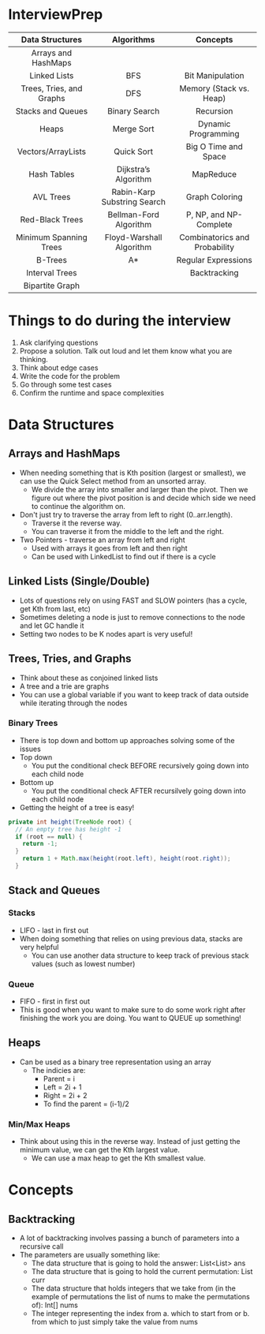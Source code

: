 # InterviewPrep

|        Data Structures         |          Algorithms         |           Concepts            |
|:------------------------------:|:---------------------------:|:-----------------------------:|
|       Arrays and HashMaps      |                             |                               |
|          Linked Lists          | BFS                         |       Bit Manipulation        |
|    Trees, Tries, and Graphs    | DFS                         |    Memory (Stack vs. Heap)    |
|       Stacks and Queues        | Binary Search               |           Recursion           |
|             Heaps              | Merge Sort                  |      Dynamic Programming      |
|       Vectors/ArrayLists       | Quick Sort                  |     Big O Time and Space      |
|          Hash Tables           | Dijkstra’s Algorithm        |           MapReduce           |
|           AVL Trees            | Rabin-Karp Substring Search |        Graph Coloring         |
|        Red-Black Trees         | Bellman-Ford Algorithm      |    P, NP, and NP-Complete     |
|     Minimum Spanning Trees     | Floyd-Warshall Algorithm    | Combinatorics and Probability |
|            B-Trees             | A*                          |      Regular Expressions      |
|         Interval Trees         |                             |         Backtracking          |
|        Bipartite Graph         |                             |                               |
# Things to do during the interview
1. Ask clarifying questions
2. Propose a solution. Talk out loud and let them know what you are thinking. 
3. Think about edge cases
4. Write the code for the problem
5. Go through some test cases
6. Confirm the runtime and space complexities
# Data Structures
## Arrays and HashMaps
* When needing something that is Kth position (largest or smallest), we can use the Quick Select method from an unsorted array. 
   * We divide the array into smaller and larger than the pivot. Then we figure out where the pivot position is and decide which side we need to continue the algorithm on.
* Don't just try to traverse the array from left to right (0..arr.length). 
  * Traverse it the reverse way. 
  * You can traverse it from the middle to the left and the right.
* Two Pointers - traverse an array from left and right
  * Used with arrays it goes from left and then right
  * Can be used with LinkedList to find out if there is a cycle
## Linked Lists (Single/Double)
* Lots of questions rely on using FAST and SLOW pointers (has a cycle, get Kth from last, etc)
* Sometimes deleting a node is just to remove connections to the node and let GC handle it
* Setting two nodes to be K nodes apart is very useful!
## Trees, Tries, and Graphs
* Think about these as conjoined linked lists
* A tree and a trie are graphs
* You can use a global variable if you want to keep track of data outside while iterating through the nodes
### Binary Trees
* There is top down and bottom up approaches solving some of the issues
* Top down
  * You put the conditional check BEFORE recursively going down into each child node
* Bottom up 
  * You put the conditional check AFTER recursilvely going down into each child node
* Getting the height of a tree is easy!
```java
private int height(TreeNode root) {
  // An empty tree has height -1
  if (root == null) {
    return -1;
  }
    return 1 + Math.max(height(root.left), height(root.right));
  }
```
## Stack and Queues
### Stacks
* LIFO - last in first out
* When doing something that relies on using previous data, stacks are very helpful
  * You can use another data structure to keep track of previous stack values (such as lowest number)
### Queue
* FIFO - first in first out
* This is good when you want to make sure to do some work right after finishing the work you are doing. You want to QUEUE up something!
## Heaps
* Can be used as a binary tree representation using an array
  * The indicies are:
    * Parent = i
    * Left = 2i + 1
    * Right = 2i + 2
    * To find the parent = (i-1)/2
### Min/Max Heaps
* Think about using this in the reverse way. Instead of just getting the minimum value, we can get the Kth largest value. 
  * We can use a max heap to get the Kth smallest value. 
# Concepts
## Backtracking
* A lot of backtracking involves passing a bunch of parameters into a recursive call
* The parameters are usually something like: 
  * The data structure that is going to hold the answer: List<List<Integer>> ans
  * The data structure that is going to hold the current permutation: List<Integer> curr
  * The data structure that holds integers that we take from (in the example of permutations the list of nums to make the permutations of): Int[] nums
  * The integer representing the index from a. which to start from or b. from which to just simply take the value from nums